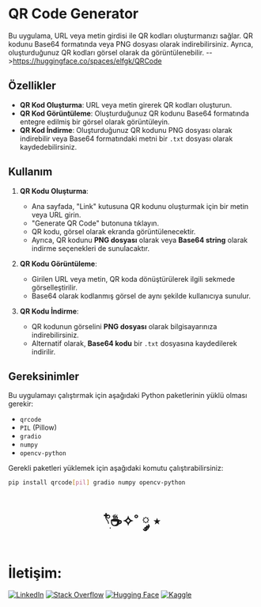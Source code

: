 # QR Code Generator

Bu uygulama, URL veya metin girdisi ile QR kodları oluşturmanızı sağlar. QR kodunu Base64 formatında veya PNG dosyası olarak indirebilirsiniz. Ayrıca, oluşturduğunuz QR kodları görsel olarak da görüntülenebilir.
-->https://huggingface.co/spaces/elfgk/QRCode

## Özellikler

- **QR Kod Oluşturma**: URL veya metin girerek QR kodları oluşturun.
- **QR Kod Görüntüleme**: Oluşturduğunuz QR kodunu Base64 formatında entegre edilmiş bir görsel olarak görüntüleyin.
- **QR Kod İndirme**: Oluşturduğunuz QR kodunu PNG dosyası olarak indirebilir veya Base64 formatındaki metni bir `.txt` dosyası olarak kaydedebilirsiniz.

## Kullanım

1. **QR Kodu Oluşturma**:
    - Ana sayfada, "Link" kutusuna QR kodunu oluşturmak için bir metin veya URL girin.
    - "Generate QR Code" butonuna tıklayın.
    - QR kodu, görsel olarak ekranda görüntülenecektir.
    - Ayrıca, QR kodunu **PNG dosyası** olarak veya **Base64 string** olarak indirme seçenekleri de sunulacaktır.

2. **QR Kodu Görüntüleme**:
    - Girilen URL veya metin, QR koda dönüştürülerek ilgili sekmede görselleştirilir.
    - Base64 olarak kodlanmış görsel de aynı şekilde kullanıcıya sunulur.

3. **QR Kodu İndirme**:
    - QR kodunun görselini **PNG dosyası** olarak bilgisayarınıza indirebilirsiniz.
    - Alternatif olarak, **Base64 kodu** bir `.txt` dosyasına kaydedilerek indirilir.

## Gereksinimler

Bu uygulamayı çalıştırmak için aşağıdaki Python paketlerinin yüklü olması gerekir:

- `qrcode`
- `PIL` (Pillow)
- `gradio`
- `numpy`
- `opencv-python`

Gerekli paketleri yüklemek için aşağıdaki komutu çalıştırabilirsiniz:

```bash
pip install qrcode[pil] gradio numpy opencv-python
```

<h1 align="center"> 𓍢ִ໋☕️✧˚ ༘ ⋆ </h1>

<h1> İletişim: </h1>

[![LinkedIn](https://img.shields.io/badge/LinkedIn-0A66C2?style=for-the-badge&logo=linkedin&logoColor=white)](https://www.linkedin.com/in/elfgk/)
[![Stack Overflow](https://img.shields.io/badge/StackOverflow-FE7A16?style=for-the-badge&logo=stackoverflow&logoColor=white)](https://stackoverflow.com/users/27559679/elfgk)
[![Hugging Face](https://img.shields.io/badge/HuggingFace-9C30FF?style=for-the-badge&logo=huggingface&logoColor=white)](https://huggingface.co/elfgk)
[![Kaggle](https://img.shields.io/badge/Kaggle-20BEFF?style=for-the-badge&logo=kaggle&logoColor=white)](https://www.kaggle.com/elfgkk)
